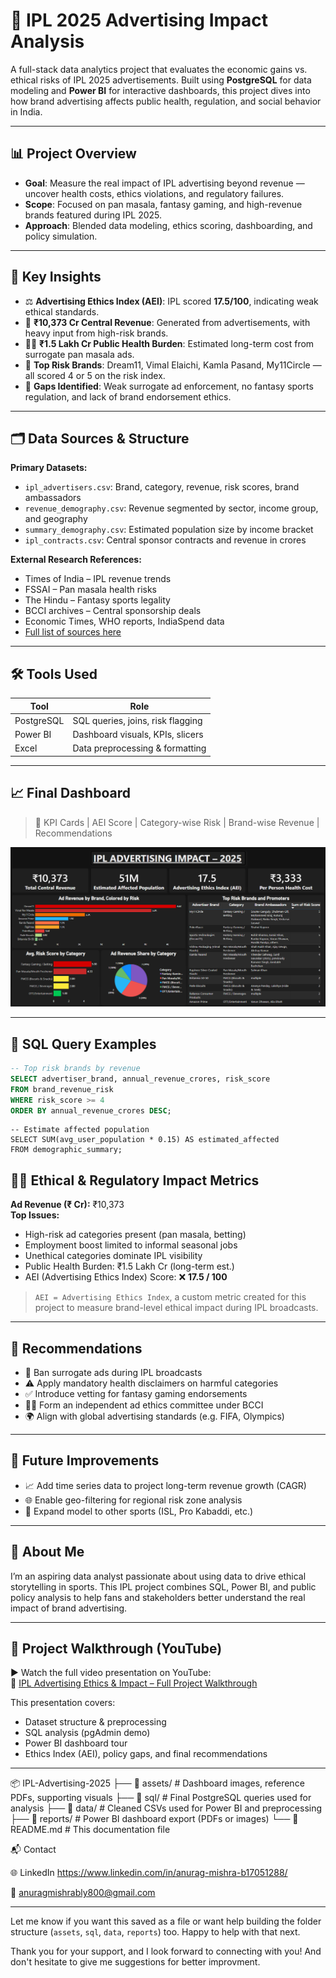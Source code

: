 # 🏏 IPL 2025 Advertising Impact Analysis

A full-stack data analytics project that evaluates the economic gains vs. ethical risks of IPL 2025 advertisements. Built using **PostgreSQL** for data modeling and **Power BI** for interactive dashboards, this project dives into how brand advertising affects public health, regulation, and social behavior in India.

---

## 📊 Project Overview

- **Goal**: Measure the real impact of IPL advertising beyond revenue — uncover health costs, ethics violations, and regulatory failures.
- **Scope**: Focused on pan masala, fantasy gaming, and high-revenue brands featured during IPL 2025.
- **Approach**: Blended data modeling, ethics scoring, dashboarding, and policy simulation.

---

## 🧠 Key Insights

- ⚖️ **Advertising Ethics Index (AEI)**: IPL scored **17.5/100**, indicating weak ethical standards.
- 💸 **₹10,373 Cr Central Revenue**: Generated from advertisements, with heavy input from high-risk brands.
- 🧑‍⚕️ **₹1.5 Lakh Cr Public Health Burden**: Estimated long-term cost from surrogate pan masala ads.
- 📛 **Top Risk Brands**: Dream11, Vimal Elaichi, Kamla Pasand, My11Circle — all scored 4 or 5 on the risk index.
- 🧩 **Gaps Identified**: Weak surrogate ad enforcement, no fantasy sports regulation, and lack of brand endorsement ethics.

---

## 🗂️ Data Sources & Structure

**Primary Datasets:**

- `ipl_advertisers.csv`: Brand, category, revenue, risk scores, brand ambassadors
- `revenue_demography.csv`: Revenue segmented by sector, income group, and geography
- `summary_demography.csv`: Estimated population size by income bracket
- `ipl_contracts.csv`: Central sponsor contracts and revenue in crores

**External Research References:**

- Times of India – IPL revenue trends  
- FSSAI – Pan masala health risks  
- The Hindu – Fantasy sports legality  
- BCCI archives – Central sponsorship deals  
- Economic Times, WHO reports, IndiaSpend data  
- [Full list of sources here](./assets/references.pdf)

---

## 🛠️ Tools Used

| Tool        | Role                                |
|-------------|-------------------------------------|
| PostgreSQL  | SQL queries, joins, risk flagging   |
| Power BI    | Dashboard visuals, KPIs, slicers    |
| Excel       | Data preprocessing & formatting     |

---

## 📈 Final Dashboard

> 📌 KPI Cards | AEI Score | Category-wise Risk | Brand-wise Revenue | Recommendations

![Dashboard Preview](./dashboard.png)

---

## 🧮 SQL Query Examples

```sql
-- Top risk brands by revenue
SELECT advertiser_brand, annual_revenue_crores, risk_score
FROM brand_revenue_risk
WHERE risk_score >= 4
ORDER BY annual_revenue_crores DESC;
```

```
-- Estimate affected population
SELECT SUM(avg_user_population * 0.15) AS estimated_affected
FROM demographic_summary;
```

## 🧑‍⚖️ Ethical & Regulatory Impact Metrics

**Ad Revenue (₹ Cr):** ₹10,373  
**Top Issues:**
- High-risk ad categories present (pan masala, betting)
- Employment boost limited to informal seasonal jobs
- Unethical categories dominate IPL visibility
- Public Health Burden: ₹1.5 Lakh Cr (long-term est.)
- AEI (Advertising Ethics Index) Score: ❌ **17.5 / 100**

> `AEI = Advertising Ethics Index`, a custom metric created for this project to measure brand-level ethical impact during IPL broadcasts.

---

## 🎯 Recommendations

- 🚫 Ban surrogate ads during IPL broadcasts
- ⚠️ Apply mandatory health disclaimers on harmful categories
- ✅ Introduce vetting for fantasy gaming endorsements
- 🧑‍⚖️ Form an independent ad ethics committee under BCCI
- 🌍 Align with global advertising standards (e.g. FIFA, Olympics)

---

## 🔮 Future Improvements

- 📈 Add time series data to project long-term revenue growth (CAGR)
- 🌐 Enable geo-filtering for regional risk zone analysis
- 🏉 Expand model to other sports (ISL, Pro Kabaddi, etc.)

---

## 👤 About Me

I’m an aspiring data analyst passionate about using data to drive ethical storytelling in sports. This IPL project combines SQL, Power BI, and public policy analysis to help fans and stakeholders better understand the real impact of brand advertising.

---


## 🎥 Project Walkthrough (YouTube)

▶️ Watch the full video presentation on YouTube:  
🔗 [IPL Advertising Ethics & Impact – Full Project Walkthrough](https://youtu.be/W4ZmSKyeqDg?si=OWcpE4P4YRgqlUtB)

This presentation covers:
- Dataset structure & preprocessing
- SQL analysis (pgAdmin demo)
- Power BI dashboard tour
- Ethics Index (AEI), policy gaps, and final recommendations

---

📦 IPL-Advertising-2025
├── 📁 assets/              # Dashboard images, reference PDFs, supporting visuals
├── 📁 sql/                 # Final PostgreSQL queries used for analysis
├── 📁 data/                # Cleaned CSVs used for Power BI and preprocessing
├── 📁 reports/             # Power BI dashboard export (PDFs or images)
└── 📄 README.md            # This documentation file


📬 Contact

🌐 LinkedIn https://www.linkedin.com/in/anurag-mishra-b17051288/

📧 anuragmishrably800@gmail.com


---

Let me know if you want this saved as a file or want help building the folder structure (`assets`, `sql`, `data`, `reports`) too. Happy to help with that next.

Thank you for your support, and I look forward to connecting with you!
And don't hesitate to give me suggestions for better improvment.
